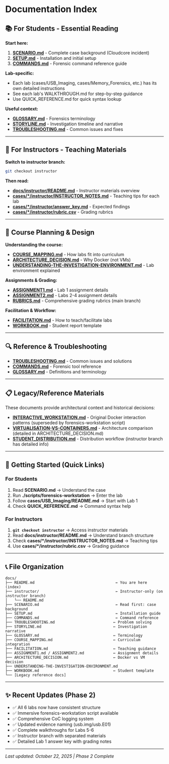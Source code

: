 # Documentation Index

## 📚 For Students - Essential Reading

**Start here:**
1. **[SCENARIO.md](SCENARIO.md)** - Complete case background (Cloudcore incident)
2. **[SETUP.md](SETUP.md)** - Installation and initial setup
3. **[COMMANDS.md](COMMANDS.md)** - Forensic command reference guide

**Lab-specific:**
- Each lab (cases/USB_Imaging, cases/Memory_Forensics, etc.) has its own detailed instructions
- See each lab's WALKTHROUGH.md for step-by-step guidance
- Use QUICK_REFERENCE.md for quick syntax lookup

**Useful context:**
- **[GLOSSARY.md](GLOSSARY.md)** - Forensics terminology
- **[STORYLINE.md](STORYLINE.md)** - Investigation timeline and narrative
- **[TROUBLESHOOTING.md](TROUBLESHOOTING.md)** - Common issues and fixes

---

## 🏫 For Instructors - Teaching Materials

**Switch to instructor branch:**
```bash
git checkout instructor
```

**Then read:**
- **[docs/instructor/README.md](instructor/README.md)** - Instructor materials overview
- **[cases/*/instructor/INSTRUCTOR_NOTES.md](../cases/)** - Teaching tips for each lab
- **[cases/*/instructor/answer_key.md](../cases/)** - Expected findings
- **[cases/*/instructor/rubric.csv](../cases/)** - Grading rubrics

---

## 📖 Course Planning & Design

**Understanding the course:**
- **[COURSE_MAPPING.md](COURSE_MAPPING.md)** - How labs fit into curriculum
- **[ARCHITECTURE_DECISION.md](ARCHITECTURE_DECISION.md)** - Why Docker (not VMs)
- **[UNDERSTANDING-THE-INVESTIGATION-ENVIRONMENT.md](UNDERSTANDING-THE-INVESTIGATION-ENVIRONMENT.md)** - Lab environment explained

**Assignments & Grading:**
- **[ASSIGNMENT1.md](ASSIGNMENT1.md)** - Lab 1 assignment details
- **[ASSIGNMENT2.md](ASSIGNMENT2.md)** - Labs 2-4 assignment details
- **[RUBRICS.md](RUBRICS.md)** - Comprehensive grading rubrics (main branch)

**Facilitation & Workflow:**
- **[FACILITATION.md](FACILITATION.md)** - How to teach/facilitate labs
- **[WORKBOOK.md](WORKBOOK.md)** - Student report template

---

## 🔍 Reference & Troubleshooting

- **[TROUBLESHOOTING.md](TROUBLESHOOTING.md)** - Common issues and solutions
- **[COMMANDS.md](COMMANDS.md)** - Forensic tool reference
- **[GLOSSARY.md](GLOSSARY.md)** - Definitions and terminology

---

## 📋 Legacy/Reference Materials

These documents provide architectural context and historical decisions:

- **[INTERACTIVE_WORKSTATION.md](INTERACTIVE_WORKSTATION.md)** - Original Docker interaction patterns (superseded by forensics-workstation script)
- **[VIRTUALISATION-VS-CONTAINERS.md](VIRTUALISATION-VS-CONTAINERS.md)** - Architecture comparison (detailed in ARCHITECTURE_DECISION.md)
- **[STUDENT_DISTRIBUTION.md](STUDENT_DISTRIBUTION.md)** - Distribution workflow (instructor branch has detailed info)

---

## 🚀 Getting Started (Quick Links)

### For Students
1. Read **SCENARIO.md** → Understand the case
2. Run **./scripts/forensics-workstation** → Enter the lab
3. Follow **cases/USB_Imaging/README.md** → Start with Lab 1
4. Check **QUICK_REFERENCE.md** → Command syntax help

### For Instructors
1. **`git checkout instructor`** → Access instructor materials
2. Read **docs/instructor/README.md** → Understand branch structure
3. Check **cases/*/instructor/INSTRUCTOR_NOTES.md** → Teaching tips
4. Use **cases/*/instructor/rubric.csv** → Grading guidance

---

## 📞 File Organization

```
docs/
├── README.md                                    ← You are here (index)
├── instructor/                                  ← Instructor-only (on instructor branch)
│   └── README.md
├── SCENARIO.md                                  ← Read first: case background
├── SETUP.md                                     ← Installation guide
├── COMMANDS.md                                  ← Command reference
├── TROUBLESHOOTING.md                          ← Problem solving
├── STORYLINE.md                                ← Investigation narrative
├── GLOSSARY.md                                 ← Terminology
├── COURSE_MAPPING.md                           ← Curriculum integration
├── FACILITATION.md                             ← Teaching guidance
├── ASSIGNMENT1.md / ASSIGNMENT2.md             ← Assignment details
├── ARCHITECTURE_DECISION.md                    ← Docker vs VM decision
├── UNDERSTANDING-THE-INVESTIGATION-ENVIRONMENT.md
├── WORKBOOK.md                                 ← Student template
└── [Legacy reference docs]
```

---

## ✨ Recent Updates (Phase 2)

- ✅ All 6 labs now have consistent structure
- ✅ Immersive forensics-workstation script available
- ✅ Comprehensive CoC logging system
- ✅ Updated evidence naming (usb.img/usb.E01)
- ✅ Complete walkthroughs for Labs 5-6
- ✅ Instructor branch with separated materials
- ✅ Detailed Lab 1 answer key with grading notes

---

*Last updated: October 22, 2025 | Phase 2 Complete*

